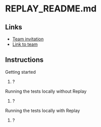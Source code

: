 # REPLAY_README.md

## Links

- [Team invitation](https://app.replay.io/team/invitation?code=c1775f10-293b-4481-8477-03c2a58b1fa5)
- [Link to team](https://app.replay.io/team/dzo2MTNkMTNiYi1hNDY4LTRhN2EtOGU2My1iN2NjYzY4M2QzZTg=/runs)

## Instructions

Getting started

1. ?

Running the tests locally without Replay

1. ?

Running the tests locally with Replay

1. ?
